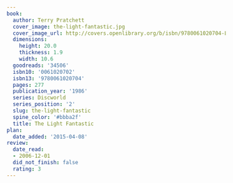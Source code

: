 ```yaml
---
book:
  author: Terry Pratchett
  cover_image: the-light-fantastic.jpg
  cover_image_url: http://covers.openlibrary.org/b/isbn/9780061020704-L.jpg
  dimensions:
    height: 20.0
    thickness: 1.9
    width: 10.6
  goodreads: '34506'
  isbn10: '0061020702'
  isbn13: '9780061020704'
  pages: 277
  publication_year: '1986'
  series: Discworld
  series_position: '2'
  slug: the-light-fantastic
  spine_color: '#bbba2f'
  title: The Light Fantastic
plan:
  date_added: '2015-04-08'
review:
  date_read:
  - 2006-12-01
  did_not_finish: false
  rating: 3
---
```


